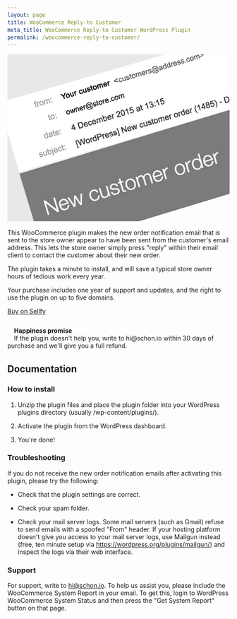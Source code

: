 ```yaml
---
layout: page
title: WooCommerce Reply-to Customer
meta_title: WooCommerce Reply-to Customer WordPress Plugin
permalink: /woocommerce-reply-to-customer/
---
```


<div class="value-proposition">
  <div class="plugin-screenshot">
    <img src="/assets/img/woocommerce-new-order-reply-to-customer.jpg" alt="Plugin screenshot">
  </div>

  <p>This WooCommerce plugin makes the new order notification email that is sent to the store owner appear to have been sent from the customer's email address. This lets the store owner simply press "reply" within their email client to contact the customer about their new order.</p>

  <p>The plugin takes a minute to install, and will save a typical store owner hours of tedious work every year.</p>

  <p>Your purchase includes one year of support and updates, and the right to use the plugin on up to five domains.</p>

<p><a href="https://sellfy.com/p/98Kw/" class="btn btn-primary">Buy on Sellfy</a></p>

  <div class="panel" style="margin-top: 27px; margin-bottom: 32px;">
    <div style="float: left; font-size: 3rem; margin-bottom: 18px; margin-right: 15px;">
      <i class="icon icon-smile-o icon-emo-happy"></i>
    </div>
    <p><strong>Happiness promise</strong><br>If the plugin doesn't help you, write to hi@schon.io within 30 days of purchase and we'll give you a full refund.</p>
  </div>

</div>

## Documentation

### How to install

1. Unzip the plugin files and place the plugin folder into your WordPress
plugins directory (usually /wp-content/plugins/).

2. Activate the plugin from the WordPress dashboard.

3. You're done!

### Troubleshooting

If you do not receive the new order notification emails after activating this
plugin, please try the following:

- Check that the plugin settings are correct.

- Check your spam folder.

- Check your mail server logs. Some mail servers (such as Gmail) refuse to send emails with a spoofed "From" header. If your hosting platform doesn't give you access to your mail server logs, use Mailgun instead (free, ten minute setup via https://wordpress.org/plugins/mailgun/) and inspect the logs via their web interface.

### Support

For support, write to [hi@schon.io](mailto:hi@schon.io). To help us assist you, please include the WooCommerce System Report in your email. To get this, login to WordPress WooCommerce System Status and then press the "Get System Report" button on that page.
